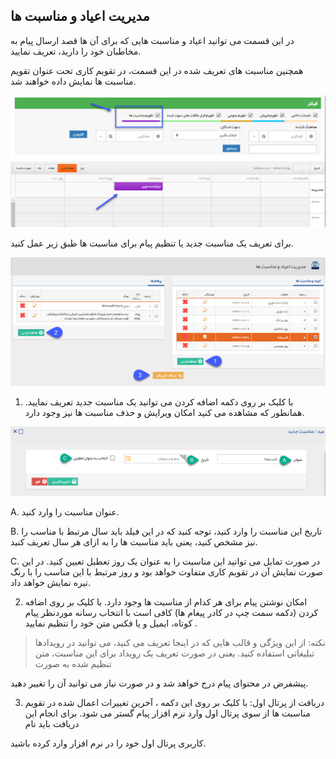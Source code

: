 ﻿## مدیریت اعیاد و مناسبت ها

در این قسمت می توانید اعیاد و مناسبت هایی که برای آن ها قصد ارسال پیام به مخاطبان خود را دارید، تعریف نمایید.

همچنین مناسبت های تعریف شده در این قسمت، در تقویم کاری تحت عنوان تقویم مناسبت ها نمایش داده خواهند شد.

![](holidays1.png)

برای تعریف یک مناسبت جدید یا تنظیم پیام برای مناسبت ها طبق زیر عمل کنید. 

![](holidays2.png)

1. با کلیک بر روی دکمه اضافه کردن می توانید یک مناسبت جدید تعریف نمایید. همانطور که مشاهده می کنید امکان ویرایش و حذف مناسبت ها نیز وجود دارد.

![](holidays3.png)

A. عنوان مناسبت را وارد کنید.

B. تاریخ این مناسبت را وارد کنید، توجه کنید که در این فیلد باید سال مرتبط با مناسب را نیز مشخص کنید، یعنی باید مناسبت ها را به ازای هر سال تعریف کنید.

C. در صورت تمایل می توانید این مناسبت را به عنوان یک روز تعطیل تعیین کنید. در این صورت نمایش آن در تقویم کاری متفاوت خواهد بود و روز مرتبط با این مناسب را با رنگ تیره نمایش خواهد داد.

2. امکان نوشتن پیام برای هر کدام از مناسبت ها وجود دارد. با کلیک بر روی اضافه کردن (دکمه سمت چپ در کادر پیغام ها) کافی است با انتخاب رسانه موردنظر پیام کوتاه، ایمیل و یا فکس متن خود را تنظیم نمایید .

> نکته: از این ویژگی و قالب هایی که در اینجا تعریف می کنید، می توانید در رویدادها تبلیغاتی استفاده کنید. یعنی در صورت تعریف یک رویداد برای این مناسبت، متن تنظیم شده به صورت

پیشفرض در محتوای پیام درج خواهد شد و در صورت نیاز می توانید آن را تغییر دهید.

3. دریافت از پرتال اول: با کلیک بر روی این  دکمه ، آخرین تغییرات اعمال شده در تقویم مناسبت ها از سوی پرتال اول وارد نرم افزار پیام گستر می شود. برای انجام این دریافت باید نام

کاربری پرتال اول خود را در نرم افزار وارد کرده باشید.

